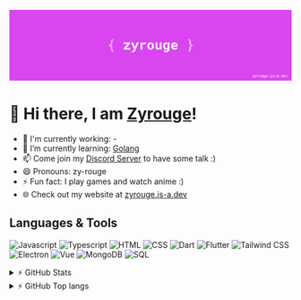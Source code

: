 [![](./media/banner.png)](https://zyrouge.is-a.dev/)

# 👋 Hi there, I am [Zyrouge](https://zyrouge.is-a.dev/)!

-   🔭 I'm currently working: -
-   🌱 I’m currently learning: [Golang](https://go.dev/)
-   📫 Come join my [Discord Server](https://zyrouge.is-a.dev/redirect/discord) to have some talk :)
-   😄 Pronouns: zy-rouge
-   ⚡ Fun fact: I play games and watch anime :)
-   🌐 Check out my website at [zyrouge.is-a.dev]()

## Languages & Tools

![Javascript](https://img.shields.io/static/v1?style=flat-square&label=&message=Node.js&color=d946ef&logo=javascript&logoColor=ffffff)
![Typescript](https://img.shields.io/static/v1?style=flat-square&label=&message=Typescript&color=d946ef&logo=typescript&logoColor=ffffff)
![HTML](https://img.shields.io/static/v1?style=flat-square&label=&message=HTML&color=d946ef&logo=html5&logoColor=ffffff)
![CSS](https://img.shields.io/static/v1?style=flat-square&label=&message=CSS&color=d946ef&logo=css3&logoColor=ffffff)
![Dart](https://img.shields.io/static/v1?style=flat-square&label=&message=Dart&color=d946ef&logo=dart&logoColor=ffffff)
![Flutter](https://img.shields.io/static/v1?style=flat-square&label=&message=Flutter&color=d946ef&logo=flutter&logoColor=ffffff)
![Tailwind CSS](https://img.shields.io/static/v1?style=flat-square&label=&message=Tailwind%20CSS&color=d946ef&logo=tailwindcss&logoColor=ffffff)
![Electron](https://img.shields.io/static/v1?style=flat-square&label=&message=Electron&color=d946ef&logo=electron&logoColor=ffffff)
![Vue](https://img.shields.io/static/v1?style=flat-square&label=&message=Vue&color=d946ef&logo=vuedotjs&logoColor=ffffff)
![MongoDB](https://img.shields.io/static/v1?style=flat-square&label=&message=MongoDB&color=d946ef&logo=mongodb&logoColor=ffffff)
![SQL](https://img.shields.io/static/v1?style=flat-square&label=&message=Tailwind%20CSS&color=d946ef&logo=sqlite&logoColor=ffffff)

<details>
  <summary>⚡ GitHub Stats</summary>

[![GitHub Stats](https://github-readme-stats.vercel.app/api?username=zyrouge&show_icons=true&hide_border=true&title_color=D946EF&text_color=D946EF&icon_color=D946EF&bg_color=000000&custom_title=GitHub%20Stats)](https://github.com/zyrouge)

</details>

<details>
  <summary>⚡ GitHub Top langs </summary>

[![Top Langs](https://github-readme-stats.vercel.app/api/top-langs/?username=zyrouge&layout=compact&title_color=D946EF&text_color=D946EF&icon_color=D946EF&bg_color=000000)](https://github.com/zyrouge)

</details>
